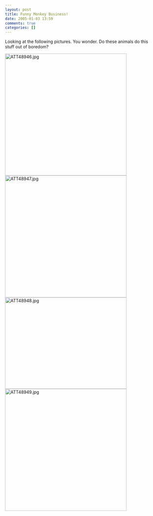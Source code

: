```yaml
---
layout: post
title: Funny Monkey Business!
date: 2005-01-03 13:59
comments: true
categories: []
---
```

Looking at the following pictures. You wonder. Do these animals do this stuff out of boredom?

<img alt="ATT48946.jpg" src="http://peterfilias.com/archives/ATT48946.jpg" width="400" />
<img alt="ATT48947.jpg" src="http://peterfilias.com/archives/ATT48947.jpg" width="400" />
<img alt="ATT48948.jpg" src="http://peterfilias.com/archives/ATT48948.jpg" width="400" height="300" />
<img alt="ATT48949.jpg" src="http://peterfilias.com/archives/ATT48949.jpg" width="400" />
